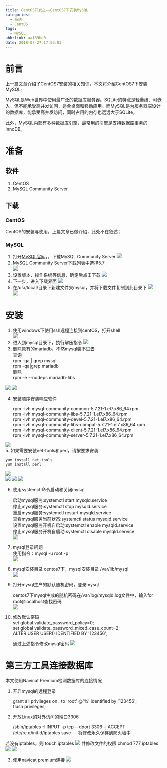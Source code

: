 ```yaml
---
title: CentOS开发之——CentOS7下安装MySQL
categories:
  - 系统
  - CentOS
tags:
  - MySQL
abbrlink: aaf89be0
date: 2018-07-27 17:56:03
---
```

# 前言
上一篇文章介绍了CentOS7安装的相关知识，本文将介绍CentOS7下安装MySQL;   

MySQL是Web世界中使用最广泛的数据库服务器。SQLite的特点是轻量级、可嵌入，但不能承受高并发访问，适合桌面和移动应用。而MySQL是为服务器端设计的数据库，能承受高并发访问，同时占用的内存也远远大于SQLite。

此外，MySQL内部有多种数据库引擎，最常用的引擎是支持数据库事务的InnoDB。

<!--more-->

# 准备
## 软件
1. CentOS
2. MySQL Community Server

## 下载
### CentOS
CentOS的安装与使用，上篇文章已做介绍，此处不在叙述；

###  MySQL
1. 打开[MySQL官网][1]，，下载MySQL Community Server
![][2]  
2. MySQL Community Server下载列表中选择5.7  
![][3]
3. 设置版本、操作系统等信息，确定后点击下载
![][4]  
4. 下一步，进入下载界面
![][5] 
5. 在/usr/local/目录下新建文件夹mysql，并将下载文件复制到此目录下
![][6]  
![][7]  
# 安装
1. 使用windows下使用ssh远程连接到centOS，打开shell     
![][8] 
2. 进入到mysql目录下，执行解压指令
![][9] 
3. 删除原有的mariadb，不然mysql装不进去   
查询    
	rpm -qa | grep mysql    
    rpm -qa|grep mariadb	  
删除   
rpm -e --nodeps mariadb-libs    

![][10] 
![][11]

4. 安装顺序安装响应软件  

	rpm -ivh mysql-community-common-5.7.21-1.el7.x86_64.rpm  
	rpm -ivh mysql-community-libs-5.7.21-1.el7.x86_64.rpm   
	rpm -ivh mysql-community-devel-5.7.21-1.el7.x86_64.rpm   
	rpm -ivh mysql-community-libs-compat-5.7.21-1.el7.x86_64.rpm   
	rpm -ivh mysql-community-client-5.7.21-1.el7.x86_64.rpm   
	rpm -ivh mysql-community-server-5.7.21-1.el7.x86_64.rpm   


![][12]  
5. 如果需要安装net-tools和perl，请按要求安装  
	
	yum install net-tools    
	yum install perl    

![][13]  
![][14]
![][15] 
![][16] 

6. 使用systemctl命令启动和关闭mysql


	启动mysql服务:systemctl start mysqld.service  
	停止mysql服务:systemctl stop mysqld.service   
	重启mysql服务:systemctl restart mysqld.service  
	查看mysql服务当前状态:systemctl status mysqld.service    
	设置mysql服务开机自启动:systemctl enable mysqld.service     
	停止mysql服务开机自启动:systemctl disable mysqld.service    
	![][17]

7. mysql登录问题  
 使用指令：mysql -u root -p   
![][18]  

8. mysql安装目录 
centos7下，mysql安装目录 /var/lib/mysql   
![][19]  
9. 打开mysql生产的默认随机密码，登录mysql  
 
	centos7下mysql生成的随机密码在/var/log/mysqld.log文件中，输入for root@localhost查找密码  
![][20]

10. 修改默认密码   
	set global validate_password_policy=0;   
	set global validate_password_mixed_case_count=2;  
	ALTER USER USER() IDENTIFIED BY '123456';

	通过上述指令修改mysql密码 
	![][21]  


# 第三方工具连接数据库 
本文使用Navicat Premium检测数据库的连接情况    
1. 开启mysql的远程登录
	
	grant all privileges on *.* to 'root' @'%' identified by '123456';  
	flush privileges;  

2. 开放Linux的对外访问的端口3306

	
	/sbin/iptables -I INPUT -p tcp --dport 3306 -j ACCEPT  
	/etc/rc.d/init.d/iptables save ---将修改永久保存到防火墙中  

 若没有iptables，则 touch iptables 
	![][22]
 并修改文件的权限  chmod 777 iptables   
![][23] 
![][24]  

3. 使用navicat premium连接 
 ![][25]


[1]: https://dev.mysql.com/downloads/
[2]: https://cdn.jsdelivr.net/gh/PGzxc/CDN/blog-image/mysql-guanwang.png
[3]: https://cdn.jsdelivr.net/gh/PGzxc/CDN/blog-image/mysql-community-5.7.png
[4]: https://cdn.jsdelivr.net/gh/PGzxc/CDN/blog-image/mysql-community-server-select.png
[5]: https://cdn.jsdelivr.net/gh/PGzxc/CDN/blog-image/mysql-download.png
[6]: https://cdn.jsdelivr.net/gh/PGzxc/CDN/blog-image/mysql-new-file.png
[7]: https://cdn.jsdelivr.net/gh/PGzxc/CDN/blog-image/mysql-download-move.png
[8]: https://cdn.jsdelivr.net/gh/PGzxc/CDN/blog-image/mysql-ssh-remote.png
[9]: https://cdn.jsdelivr.net/gh/PGzxc/CDN/blog-image/mysql-tar-xvf.png
[10]: https://cdn.jsdelivr.net/gh/PGzxc/CDN/blog-image/mysql-rpm-qa.png
[11]: https://cdn.jsdelivr.net/gh/PGzxc/CDN/blog-image/mysql-remove-mariadb.png
[12]: https://cdn.jsdelivr.net/gh/PGzxc/CDN/blog-image/mysql-client.png
[13]: https://cdn.jsdelivr.net/gh/PGzxc/CDN/blog-image/mysql-net-tools-warming.png
[14]: https://cdn.jsdelivr.net/gh/PGzxc/CDN/blog-image/mysql-net-tools-install.png
[15]: https://cdn.jsdelivr.net/gh/PGzxc/CDN/blog-image/mysql-perl-warming.png
[16]: https://cdn.jsdelivr.net/gh/PGzxc/CDN/blog-image/mysql-install-perl.png
[17]: https://cdn.jsdelivr.net/gh/PGzxc/CDN/blog-image/mysql-operator.png
[18]: https://cdn.jsdelivr.net/gh/PGzxc/CDN/blog-image/mysql-login-denied.png
[19]: https://cdn.jsdelivr.net/gh/PGzxc/CDN/blog-image/mysql-install-position.png
[20]: https://cdn.jsdelivr.net/gh/PGzxc/CDN/blog-image/mysql-password-suiji.png
[21]: https://cdn.jsdelivr.net/gh/PGzxc/CDN/blog-image/mysql-reset-password.png
[22]: https://cdn.jsdelivr.net/gh/PGzxc/CDN/blog-image/mysql-touch-iptables.png
[23]: https://cdn.jsdelivr.net/gh/PGzxc/CDN/blog-image/mysql-iptables-saved.png
[24]: https://cdn.jsdelivr.net/gh/PGzxc/CDN/blog-image/mysql-grant.png
[25]: https://cdn.jsdelivr.net/gh/PGzxc/CDN/blog-image/mysql-connect-success.png